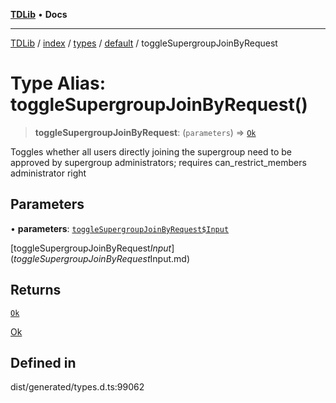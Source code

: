 [**TDLib**](../../../../../../README.md) • **Docs**

***

[TDLib](../../../../../../modules.md) / [index](../../../../../README.md) / [types](../../../README.md) / [default](../README.md) / toggleSupergroupJoinByRequest

# Type Alias: toggleSupergroupJoinByRequest()

> **toggleSupergroupJoinByRequest**: (`parameters`) => [`Ok`](Ok-1.md)

Toggles whether all users directly joining the supergroup need to be approved by supergroup administrators; requires can_restrict_members administrator right

## Parameters

• **parameters**: [`toggleSupergroupJoinByRequest$Input`](toggleSupergroupJoinByRequest$Input.md)

[toggleSupergroupJoinByRequest$Input](toggleSupergroupJoinByRequest$Input.md)

## Returns

[`Ok`](Ok-1.md)

[Ok](Ok-1.md)

## Defined in

dist/generated/types.d.ts:99062
